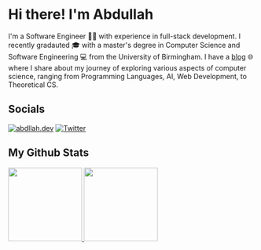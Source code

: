 # Hi there! I'm Abdullah

I'm a Software Engineer 👨‍💻 with experience in full-stack development. I recently gradauted 🎓 with a master's degree in Computer Science and Software Engineering 💻 from the University of Birmingham. I have a [blog](https://abdllah.dev) 🌐 where I share about my journey of exploring various aspects of computer science, ranging from Programming Languages, AI, Web Development, to Theoretical CS.

## Socials

[![abdllah.dev](https://img.shields.io/badge/🌐%20abdllah.dev-fb7185?&style=for-the-badge)](https://abdllah.dev)
[![Twitter](https://img.shields.io/badge/@abdllah_dev-000?&logo=X&style=for-the-badge)](https://twitter.com/abdllah_dev)

## My Github Stats

<a href="https://abdllah.dev" target="_blank">
  <img height="150px" src="https://github-readme-stats.vercel.app/api?username=abdllahdev&hide_title=true&hide_border=true&show_icons=true&theme=dracula&include_all_commits=true&count_private=true&hide=contribs" />
  <img height="150px" src="https://github-readme-stats.vercel.app/api/top-langs/?username=abdllahdev&theme=dracula&hide_title=true&layout=compact&hide_border=true&show_icons=true&count_private=true&hide=html,jupyter%20notebook,jinja,tex" />
</a>
